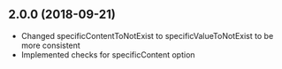 <a name="2.0.0"></a>
## 2.0.0 (2018-09-21)

* Changed specificContentToNotExist to specificValueToNotExist to be more consistent
* Implemented checks for specificContent option